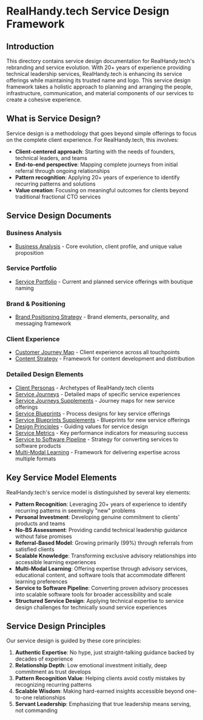# RealHandy.tech Service Design Framework

## Introduction

This directory contains service design documentation for RealHandy.tech's rebranding and service evolution. With 20+ years of experience providing technical leadership services, RealHandy.tech is enhancing its service offerings while maintaining its trusted name and logo. This service design framework takes a holistic approach to planning and arranging the people, infrastructure, communication, and material components of our services to create a cohesive experience.

## What is Service Design?

Service design is a methodology that goes beyond simple offerings to focus on the complete client experience. For RealHandy.tech, this involves:

- **Client-centered approach**: Starting with the needs of founders, technical leaders, and teams
- **End-to-end perspective**: Mapping complete journeys from initial referral through ongoing relationships
- **Pattern recognition**: Applying 20+ years of experience to identify recurring patterns and solutions
- **Value creation**: Focusing on meaningful outcomes for clients beyond traditional fractional CTO services

## Service Design Documents

### Business Analysis

- [Business Analysis](./01-business-analysis.md) - Core evolution, client profile, and unique value proposition

### Service Portfolio

- [Service Portfolio](./02-service-portfolio.md) - Current and planned service offerings with boutique naming

### Brand & Positioning

- [Brand Positioning Strategy](./03-brand-positioning.md) - Brand elements, personality, and messaging framework

### Client Experience

- [Customer Journey Map](./04-customer-journey.md) - Client experience across all touchpoints
- [Content Strategy](./05-content-strategy.md) - Framework for content development and distribution

### Detailed Design Elements

- [Client Personas](./06-client-personas.md) - Archetypes of RealHandy.tech clients
- [Service Journeys](./07-service-journeys.md) - Detailed maps of specific service experiences
- [Service Journeys Supplements](./07-service-journeys-supplements.md) - Journey maps for new service offerings
- [Service Blueprints](./08-service-blueprints.md) - Process designs for key service offerings
- [Service Blueprints Supplements](./08-service-blueprints-supplements.md) - Blueprints for new service offerings
- [Design Principles](./09-design-principles.md) - Guiding values for service design
- [Service Metrics](./10-service-metrics.md) - Key performance indicators for measuring success
- [Service to Software Pipeline](./11-service-to-software-pipeline.md) - Strategy for converting services to software products
- [Multi-Modal Learning](./12-multi-modal-learning.md) - Framework for delivering expertise across multiple formats

## Key Service Model Elements

RealHandy.tech's service model is distinguished by several key elements:

- **Pattern Recognition**: Leveraging 20+ years of experience to identify recurring patterns in seemingly "new" problems
- **Personal Investment**: Developing genuine commitment to clients' products and teams
- **No-BS Assessment**: Providing candid technical leadership guidance without false promises
- **Referral-Based Model**: Growing primarily (99%) through referrals from satisfied clients
- **Scalable Knowledge**: Transforming exclusive advisory relationships into accessible learning experiences
- **Multi-Modal Learning**: Offering expertise through advisory services, educational content, and software tools that accommodate different learning preferences
- **Service to Software Pipeline**: Converting proven advisory processes into scalable software tools for broader accessibility and scale
- **Structured Service Design**: Applying technical expertise to service design challenges for technically sound service experiences

## Service Design Principles

Our service design is guided by these core principles:

1. **Authentic Expertise**: No hype, just straight-talking guidance backed by decades of experience
2. **Relationship Depth**: Low emotional investment initially, deep commitment as trust develops
3. **Pattern Recognition Value**: Helping clients avoid costly mistakes by recognizing recurring patterns
4. **Scalable Wisdom**: Making hard-earned insights accessible beyond one-to-one relationships
5. **Servant Leadership**: Emphasizing that true leadership means serving, not commanding

